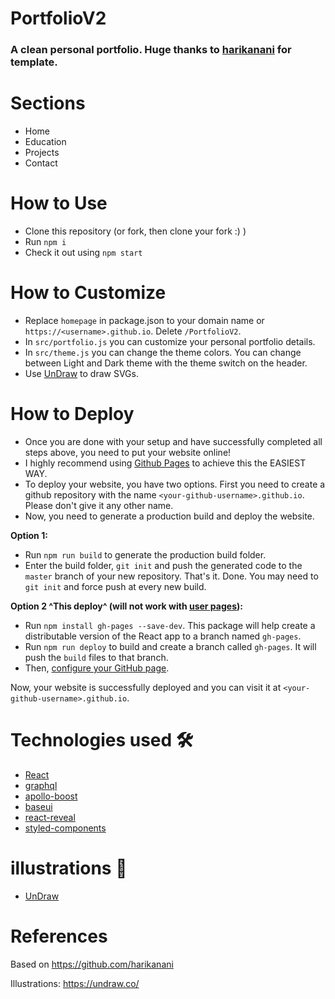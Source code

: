 # PortfolioV2

### A clean personal portfolio. Huge thanks to [harikanani](github.com/harikanani) for template.

# Sections

- Home
- Education
- Projects
- Contact

# How to Use

- Clone this repository (or fork, then clone your fork :) )
- Run `npm i`
- Check it out using `npm start`

# How to Customize

- Replace `homepage` in package.json to your domain name or `https://<username>.github.io`. Delete `/PortfolioV2`.
- In `src/portfolio.js` you can customize your personal portfolio details.
- In `src/theme.js` you can change the theme colors. You can change between Light and Dark theme with the theme switch on the header.
- Use [UnDraw](https://undraw.co/illustrations) to draw SVGs.

# How to Deploy

- Once you are done with your setup and have successfully completed all steps above, you need to put your website online!
- I highly recommend using [Github Pages](https://create-react-app.dev/docs/deployment/#github-pages) to achieve this the EASIEST WAY.
- To deploy your website, you have two options. First you need to create a github repository with the name `<your-github-username>.github.io`. Please don't give it any other name.
- Now, you need to generate a production build and deploy the website.

**Option 1:**

- Run `npm run build` to generate the production build folder.
- Enter the build folder, `git init` and push the generated code to the `master` branch of your new repository. That's it. Done.
  You may need to `git init` and force push at every new build.

**Option 2 ^This deploy^ (will not work with [user pages](https://docs.github.com/en/github/working-with-github-pages/about-github-pages)):**

- Run `npm install gh-pages --save-dev`. This package will help create a distributable version of the React app to a branch named `gh-pages`.
- Run `npm run deploy` to build and create a branch called `gh-pages`. It will push the `build` files to that branch.
- Then, [configure your GitHub page](https://github.com/gitname/react-gh-pages#8-configure-github-pages).

Now, your website is successfully deployed and you can visit it at `<your-github-username>.github.io`.  


# Technologies used 🛠️

- [React](https://reactjs.org/)
- [graphql](https://graphql.org/)
- [apollo-boost](https://www.apollographql.com/docs/react/get-started/)
- [baseui](https://github.com/uber/baseweb)
- [react-reveal](https://www.react-reveal.com/)
- [styled-components](https://styled-components.com/)

# illustrations 🍥

- [UnDraw](https://undraw.co/illustrations)

# References

Based on https://github.com/harikanani

Illustrations: https://undraw.co/

